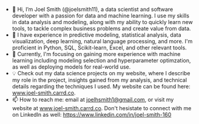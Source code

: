 - 👋 Hi, I’m Joel Smith (@joelsmith11), a data scientist and software developer with a passion for data and machine learning. I use my skills in data analysis and modeling, along with my ability to quickly learn new tools, to tackle complex business problems and create value from data.
- 👀 I have experience in predictive modeling, statistical analysis, data visualization, deep learning, natural language processing, and more. I'm proficient in Python, SQL, Scikit-learn, Excel, and other relevant tools.
- 🌱 Currently, I'm focusing on gaining more experience with machine learning including modeling selection and hyperparameter optimzation, as well as deploying models for real-world use.
- :bulb: Check out my data science projects on my website, where I describe my role in the project, insights gained from my analysis, and technical details regarding the techniques I used. My website can be found here: www.joel-smith.carrd.co.
- 📫 How to reach me: email at joelhsmith1@gmail.com, or visit my website at www.joel-smith.carrd.co. Don't hesistate to connect with me on LinkedIn as well: https://www.linkedin.com/in/joel-smith-160

<!---
joelsmith11/joelsmith11 is a ✨ special ✨ repository because its `README.md` (this file) appears on your GitHub profile.
You can click the Preview link to take a look at your changes.
--->
